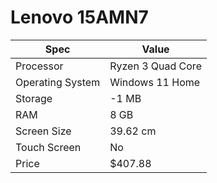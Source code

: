 # Lenovo 15AMN7

| Spec | Value |
|---|---|
| Processor | Ryzen 3 Quad Core |
| Operating System | Windows 11 Home |
| Storage | -1 MB |
| RAM | 8 GB |
| Screen Size | 39.62 cm |
| Touch Screen | No |
| Price | $407.88 |
